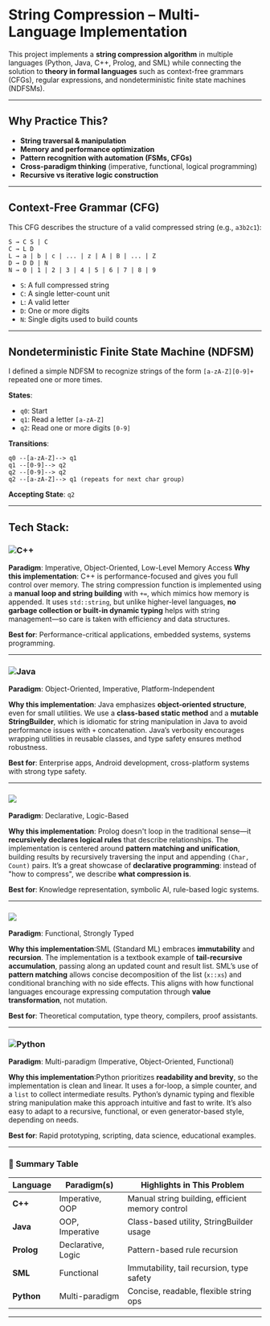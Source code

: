 # String Compression – Multi-Language Implementation

This project implements a **string compression algorithm** in multiple languages (Python, Java, C++, Prolog, and SML) while connecting the solution to **theory in formal languages** such as context-free grammars (CFGs), regular expressions, and nondeterministic finite state machines (NDFSMs).

---

## Why Practice This?

* **String traversal & manipulation**
* **Memory and performance optimization**
* **Pattern recognition with automation (FSMs, CFGs)**
* **Cross-paradigm thinking** (imperative, functional, logical programming)
* **Recursive vs iterative logic construction**

---

## Context-Free Grammar (CFG)

This CFG describes the structure of a valid compressed string (e.g., `a3b2c1`):

```
S → C S | C
C → L D
L → a | b | c | ... | z | A | B | ... | Z
D → D D | N
N → 0 | 1 | 2 | 3 | 4 | 5 | 6 | 7 | 8 | 9
```

* `S`: A full compressed string
* `C`: A single letter-count unit
* `L`: A valid letter
* `D`: One or more digits
* `N`: Single digits used to build counts

---

## Nondeterministic Finite State Machine (NDFSM)

I defined a simple NDFSM to recognize strings of the form `[a-zA-Z][0-9]+` repeated one or more times.

**States**:

* `q0`: Start
* `q1`: Read a letter `[a-zA-Z]`
* `q2`: Read one or more digits `[0-9]`

**Transitions**:

```
q0 --[a-zA-Z]--> q1  
q1 --[0-9]--> q2  
q2 --[0-9]--> q2  
q2 --[a-zA-Z]--> q1 (repeats for next char group)
```

**Accepting State**: `q2`

---

## Tech Stack:

### ![C++](https://img.shields.io/badge/c++-%2300599C.svg?style=flat-square\&logo=c%2B%2B\&logoColor=white)

**Paradigm**: Imperative, Object-Oriented, Low-Level Memory Access
**Why this implementation**:
C++ is performance-focused and gives you full control over memory. The string compression function is implemented using a **manual loop and string building** with `+=`, which mimics how memory is appended.
It uses `std::string`, but unlike higher-level languages, **no garbage collection or built-in dynamic typing** helps with string management—so care is taken with efficiency and data structures.

**Best for**: Performance-critical applications, embedded systems, systems programming.

---

### ![Java](https://img.shields.io/badge/java-%23ED8B00.svg?style=flat-square\&logo=openjdk\&logoColor=white)

**Paradigm**: Object-Oriented, Imperative, Platform-Independent

**Why this implementation**: Java emphasizes **object-oriented structure**, even for small utilities. We use a **class-based static method** and a **mutable StringBuilder**, which is idiomatic for string manipulation in Java to avoid performance issues with `+` concatenation. Java’s verbosity encourages wrapping utilities in reusable classes, and type safety ensures method robustness.

**Best for**: Enterprise apps, Android development, cross-platform systems with strong type safety.

---

### ![](https://img.shields.io/badge/Prolog-%230f548c?style=flat-square\&logo=prolog\&logoColor=white)

**Paradigm**: Declarative, Logic-Based

**Why this implementation**: Prolog doesn't loop in the traditional sense—it **recursively declares logical rules** that describe relationships. The implementation is centered around **pattern matching and unification**, building results by recursively traversing the input and appending `(Char, Count)` pairs.
It’s a great showcase of **declarative programming**: instead of "how to compress", we describe **what compression is**.

**Best for**: Knowledge representation, symbolic AI, rule-based logic systems.

---

### ![](https://img.shields.io/badge/SML-%23a10224?style=flat-square\&logo=sml\&logoColor=white)

**Paradigm**: Functional, Strongly Typed

**Why this implementation**:SML (Standard ML) embraces **immutability** and **recursion**. The implementation is a textbook example of **tail-recursive accumulation**, passing along an updated count and result list. SML’s use of **pattern matching** allows concise decomposition of the list (`x::xs`) and conditional branching with no side effects. This aligns with how functional languages encourage expressing computation through **value transformation**, not mutation.

**Best for**: Theoretical computation, type theory, compilers, proof assistants.

---

### ![Python](https://img.shields.io/badge/python-3670A0?style=flat-square\&logo=python\&logoColor=ffdd54)

**Paradigm**: Multi-paradigm (Imperative, Object-Oriented, Functional)

**Why this implementation**:Python prioritizes **readability and brevity**, so the implementation is clean and linear. It uses a for-loop, a simple counter, and a `list` to collect intermediate results.
Python’s dynamic typing and flexible string manipulation make this approach intuitive and fast to write.
It’s also easy to adapt to a recursive, functional, or even generator-based style, depending on needs.

**Best for**: Rapid prototyping, scripting, data science, educational examples.

---

### 🧠 Summary Table

| Language   | Paradigm(s)        | Highlights in This Problem                       |
| ---------- | ------------------ | ------------------------------------------------ |
| **C++**    | Imperative, OOP    | Manual string building, efficient memory control |
| **Java**   | OOP, Imperative    | Class-based utility, StringBuilder usage         |
| **Prolog** | Declarative, Logic | Pattern-based rule recursion                     |
| **SML**    | Functional         | Immutability, tail recursion, type safety        |
| **Python** | Multi-paradigm     | Concise, readable, flexible string ops           |

---
